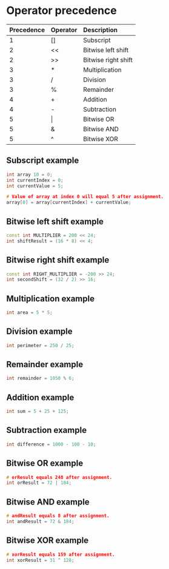 # Operator precedence
  
| Precedence | Operator | Description                 |
|:-----------|:---------|:----------------------------|
|1           |[]        |Subscript                    |
|2           |<<        |Bitwise left shift           |
|2           |>>        |Bitwise right shift          |
|3           |*         |Multiplication               |
|3           |/         |Division                     |
|3           |%         |Remainder                    |
|4           |+         |Addition                     |
|4           |-         |Subtraction                  |
|5           |\|        |Bitwise OR                   |
|5           |&         |Bitwise AND                  |
|5           |^         |Bitwise XOR                  |

## Subscript example

```cpp
int array 10 = 0;
int currentIndex = 0;
int currentValue = 5;

# Value of array at index 0 will equal 5 after assignment.
array[0] = array[currentIndex] + currentValue;
```

## Bitwise left shift example

```cpp
const int MULTIPLIER = 200 << 24;
int shiftResult = (16 * 8) << 4;
```

## Bitwise right shift example

```cpp
const int RIGHT_MULTIPLIER = -200 >> 24;
int secondShift = (32 / 2) >> 16;
```

## Multiplication example

```cpp
int area = 5 * 5;
```

## Division example

```cpp
int perimeter = 250 / 25;
```

## Remainder example

```cpp
int remainder = 1050 % 6;
```

## Addition example

```cpp
int sum = 5 + 25 + 125;
```

## Subtraction example

```cpp
int difference = 1000 - 100 - 10;
```

## Bitwise OR example

```cpp
# orResult equals 248 after assignment.
int orResult = 72 | 184;
```

## Bitwise AND example

```cpp
# andResult equals 8 after assignment.
int andResult = 72 & 184;
```

## Bitwise XOR example

```cpp
# xorResult equals 159 after assignment.
int xorResult = 31 ^ 128;
```
